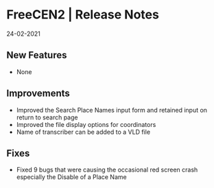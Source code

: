 __FreeCEN2 | Release Notes__
  =======================
  24-02-2021

  __New Features__
  ----------------

  * None


  __Improvements__
  ----------------

  * Improved the Search Place Names input form and retained input on return to search page
  * Improved the file display options for coordinators
  * Name of transcriber can be added to a VLD file


  __Fixes__
  ---------

  * Fixed 9 bugs that were causing the occasional red screen crash especially the Disable of a Place Name
